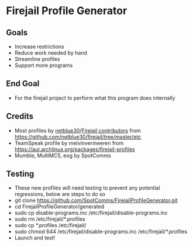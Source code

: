 Firejail Profile Generator
==========

Goals
------
- Increase restrictions
- Reduce work needed by hand
- Streamline profiles
- Support more programs

End Goal
--------
- For the firejail project to perform what this program does internally

Credits
-------
- Most profiles by [netblue30](https://github.com/netblue30/)/[Firejail contributors](https://github.com/netblue30/firejail/graphs/contributors) from https://github.com/netblue30/firejail/tree/master/etc
- TeamSpeak profile by melvinvermeeren from https://aur.archlinux.org/packages/firejail-profiles
- Mumble, MultiMC5, eog by SpotComms

Testing
-------
- These new profiles will need testing to prevent any potential regressions, below are steps to do so
- git clone https://github.com/SpotComms/FirejailProfileGenerator.git
- cd FirejailProfileGenerator/generated
- sudo cp disable-programs.inc /etc/firejail/disable-programs.inc
- sudo rm /etc/firejail/*.profiles
- sudo cp *.profiles /etc/firejail/
- sudo chmod 644 /etc/firejail/disable-programs.inc /etc/firejail/*.profiles
- Launch and test!
